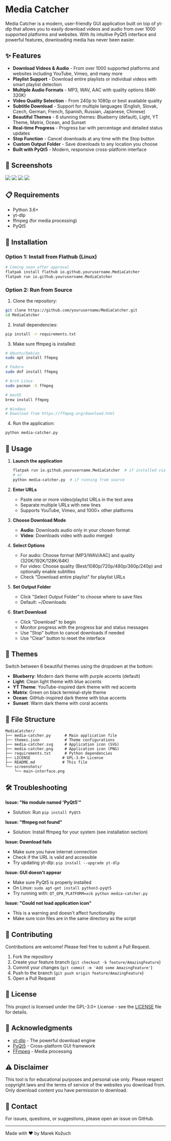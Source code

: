 # Media Catcher

Media Catcher is a modern, user-friendly GUI application built on top of yt-dlp that allows you to easily download videos and audio from over 1000 supported platforms and websites. With its intuitive PyQt5 interface and powerful features, downloading media has never been easier.

## ✨ Features

- **Download Videos & Audio** - From over 1000 supported platforms and websites including YouTube, Vimeo, and many more
- **Playlist Support** - Download entire playlists or individual videos with smart playlist detection
- **Multiple Audio Formats** - MP3, WAV, AAC with quality options (64K-320K)
- **Video Quality Selection** - From 240p to 1080p or best available quality
- **Subtitle Download** - Support for multiple languages (English, Slovak, Czech, German, French, Spanish, Russian, Japanese, Chinese)
- **Beautiful Themes** - 6 stunning themes: Blueberry (default), Light, YT Theme, Matrix, Ocean, and Sunset
- **Real-time Progress** - Progress bar with percentage and detailed status updates
- **Stop Function** - Cancel downloads at any time with the Stop button
- **Custom Output Folder** - Save downloads to any location you choose
- **Built with PyQt5** - Modern, responsive cross-platform interface

## 📱 Screenshots
![](screenshot_1.png)
![](screenshot_2.png)
![](screenshot_3.png)
![](screenshot_4.png)

## 📋 Requirements

- Python 3.6+
- yt-dlp
- ffmpeg (for media processing)
- PyQt5

## 🚀 Installation

### Option 1: Install from Flathub (Linux)
```bash
# Coming soon after approval
flatpak install flathub io.github.yourusername.MediaCatcher
flatpak run io.github.yourusername.MediaCatcher
```

### Option 2: Run from Source

1. Clone the repository:
```bash
git clone https://github.com/yourusername/MediaCatcher.git
cd MediaCatcher
```

2. Install dependencies:
```bash
pip install -r requirements.txt
```

3. Make sure ffmpeg is installed:
```bash
# Ubuntu/Debian
sudo apt install ffmpeg

# Fedora
sudo dnf install ffmpeg

# Arch Linux
sudo pacman -S ffmpeg

# macOS
brew install ffmpeg

# Windows
# Download from https://ffmpeg.org/download.html
```

4. Run the application:
```bash
python media-catcher.py
```

## 🎯 Usage

1. **Launch the application**
   ```bash
   flatpak run io.github.yourusername.MediaCatcher  # if installed via Flathub
   # or
   python media-catcher.py  # if running from source
   ```

2. **Enter URLs**
   - Paste one or more video/playlist URLs in the text area
   - Separate multiple URLs with new lines
   - Supports YouTube, Vimeo, and 1000+ other platforms

3. **Choose Download Mode**
   - **Audio**: Downloads audio only in your chosen format
   - **Video**: Downloads video with audio merged

4. **Select Options**
   - For audio: Choose format (MP3/WAV/AAC) and quality (320K/192K/128K/64K)
   - For video: Choose quality (Best/1080p/720p/480p/360p/240p) and optionally enable subtitles
   - Check "Download entire playlist" for playlist URLs

5. **Set Output Folder**
   - Click "Select Output Folder" to choose where to save files
   - Default: ~/Downloads

6. **Start Download**
   - Click "Download" to begin
   - Monitor progress with the progress bar and status messages
   - Use "Stop" button to cancel downloads if needed
   - Use "Clear" button to reset the interface

## 🎨 Themes

Switch between 6 beautiful themes using the dropdown at the bottom:
- **Blueberry**: Modern dark theme with purple accents (default)
- **Light**: Clean light theme with blue accents
- **YT Theme**: YouTube-inspired dark theme with red accents
- **Matrix**: Green on black terminal-style theme
- **Ocean**: GitHub-inspired dark theme with blue accents
- **Sunset**: Warm dark theme with coral accents

## 📁 File Structure

```
MediaCatcher/
├── media-catcher.py      # Main application file
├── themes.json           # Theme configurations
├── media-catcher.svg     # Application icon (SVG)
├── media-catcher.png     # Application icon (PNG)
├── requirements.txt      # Python dependencies
├── LICENSE              # GPL-3.0+ License
├── README.md            # This file
└── screenshots/
    └── main-interface.png
```

## 🛠️ Troubleshooting

**Issue: "No module named 'PyQt5'"**
- Solution: Run `pip install PyQt5`

**Issue: "ffmpeg not found"**
- Solution: Install ffmpeg for your system (see installation section)

**Issue: Download fails**
- Make sure you have internet connection
- Check if the URL is valid and accessible
- Try updating yt-dlp: `pip install --upgrade yt-dlp`

**Issue: GUI doesn't appear**
- Make sure PyQt5 is properly installed
- On Linux: `sudo apt-get install python3-pyqt5`
- Try running with: `QT_QPA_PLATFORM=xcb python media-catcher.py`

**Issue: "Could not load application icon"**
- This is a warning and doesn't affect functionality
- Make sure icon files are in the same directory as the script

## 🤝 Contributing

Contributions are welcome! Please feel free to submit a Pull Request.

1. Fork the repository
2. Create your feature branch (`git checkout -b feature/AmazingFeature`)
3. Commit your changes (`git commit -m 'Add some AmazingFeature'`)
4. Push to the branch (`git push origin feature/AmazingFeature`)
5. Open a Pull Request

## 📄 License

This project is licensed under the GPL-3.0+ License - see the [LICENSE](LICENSE) file for details.

## 🙏 Acknowledgments

- [yt-dlp](https://github.com/yt-dlp/yt-dlp) - The powerful download engine
- [PyQt5](https://riverbankcomputing.com/software/pyqt/) - Cross-platform GUI framework
- [FFmpeg](https://ffmpeg.org/) - Media processing

## ⚠️ Disclaimer

This tool is for educational purposes and personal use only. Please respect copyright laws and the terms of service of the websites you download from. Only download content you have permission to download.

## 📧 Contact

For issues, questions, or suggestions, please open an issue on GitHub.

---

Made with ❤️ by Marek Kožuch
